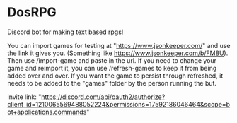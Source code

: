 # DosRPG
Discord bot for making text based rpgs!

You can import games for testing at "https://www.jsonkeeper.com/" and use the link it gives you. (Something like https://www.jsonkeeper.com/b/FM8U). Then use /import-game and paste in the url. If you need to change your game and reimport it, you can use /refresh-games to keep it from being added over and over. If you want the game to persist through refreshed, it needs to be added to the "games" folder by the person running the but.

invite link:
 "https://discord.com/api/oauth2/authorize?client_id=1210065569488052224&permissions=17592186046464&scope=bot+applications.commands"